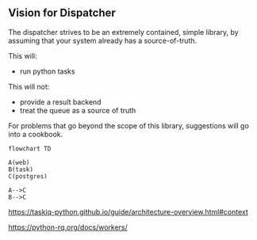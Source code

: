 ## Vision for Dispatcher

The dispatcher strives to be an extremely contained, simple library,
by assuming that your system already has a source-of-truth.

This will:
 - run python tasks

This will not:
 - provide a result backend
 - treat the queue as a source of truth

For problems that go beyond the scope of this library,
suggestions will go into a cookbook.

```mermaid
flowchart TD

A(web)
B(task)
C(postgres)

A-->C
B-->C
```

https://taskiq-python.github.io/guide/architecture-overview.html#context

https://python-rq.org/docs/workers/

